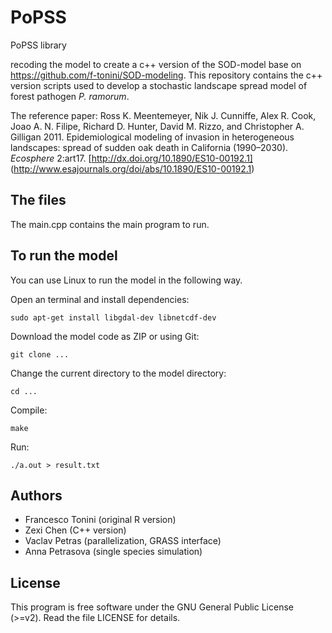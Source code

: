 # PoPSS

PoPSS library

recoding the model to create a c++ version of the SOD-model base on https://github.com/f-tonini/SOD-modeling.
This repository contains the c++ version scripts used to develop a stochastic landscape spread model of forest pathogen *P. ramorum*.

The reference paper: Ross K. Meentemeyer, Nik J. Cunniffe, Alex R. Cook, Joao A. N. Filipe, Richard D. Hunter, David M. Rizzo, and Christopher A. Gilligan 2011. Epidemiological modeling of invasion in heterogeneous landscapes: spread of sudden oak death in California (1990–2030). *Ecosphere* 2:art17. [http://dx.doi.org/10.1890/ES10-00192.1] (http://www.esajournals.org/doi/abs/10.1890/ES10-00192.1) 

## The files
The main.cpp contains the main program to run.

## To run the model

You can use Linux to run the model in the following way.

Open an terminal and install dependencies:

    sudo apt-get install libgdal-dev libnetcdf-dev

Download the model code as ZIP or using Git:

    git clone ...

Change the current directory to the model directory:

    cd ...

Compile:

    make

Run:

    ./a.out > result.txt

## Authors

* Francesco Tonini (original R version)
* Zexi Chen (C++ version)
* Vaclav Petras (parallelization, GRASS interface)
* Anna Petrasova (single species simulation)

## License

This program is free software under the GNU General Public License
(>=v2). Read the file LICENSE for details.
